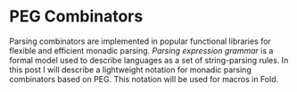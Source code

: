 # PEG Combinators

Parsing combinators are implemented in popular functional libraries for flexible and efficient monadic parsing. _Parsing expression grammar_ is a formal model used to describe languages as a set of string-parsing rules. In this post I will describe a lightweight notation for monadic parsing combinators based on PEG. This notation will be used for macros in Fold.




